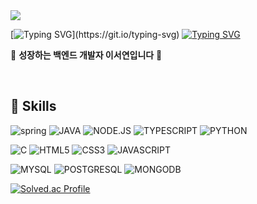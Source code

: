 

<img src="https://capsule-render.vercel.app/api?type=waving&color=B4DAC0&height=150&section=header" />


[![Typing SVG](https://readme-typing-svg.demolab.com?font=Press+Start+2P&size=16&duration=4000&pause=3000&color=0EB15D&random=false&width=750&lines=%E2%80%9CIn+theory%2C+theory+and+practice+are+the+same.)](https://git.io/typing-svg)
[![Typing SVG](https://readme-typing-svg.demolab.com?font=Press+Start+2P&size=16&duration=8000&pause=3000&color=0EB15D&random=false&width=750&lines=++In+practice%2C+they%E2%80%99re+not.%E2%80%9D)](https://git.io/typing-svg)

🌊 **성장하는 백엔드 개발자 이서연입니다**  🌊

<br/>

##  🧰 Skills

![spring](https://img.shields.io/badge/Spring-6DB33F?style=for-the-badge&logo=spring&logoColor=white)
![JAVA](https://img.shields.io/badge/Java-ED8B00?style=for-the-badge&logo=openjdk&logoColor=white)
![NODE.JS](https://img.shields.io/badge/Node.js-43853D?style=for-the-badge&logo=node.js&logoColor=white)
![TYPESCRIPT](https://img.shields.io/badge/TypeScript-007ACC?style=for-the-badge&logo=typescript&logoColor=white)
![PYTHON](https://img.shields.io/badge/Python-14354C?style=for-the-badge&logo=python&logoColor=white)

![C](	https://img.shields.io/badge/C-00599C?style=for-the-badge&logo=c&logoColor=white)
![HTML5](https://img.shields.io/badge/HTML5-E34F26?style=for-the-badge&logo=html5&logoColor=white)
![CSS3](https://img.shields.io/badge/CSS3-1572B6?style=for-the-badge&logo=css3&logoColor=whitee)
![JAVASCRIPT](https://img.shields.io/badge/JavaScript-F7DF1E?style=for-the-badge&logo=JavaScript&logoColor=white)

![MYSQL](https://img.shields.io/badge/MySQL-00000F?style=for-the-badge&logo=mysql&logoColor=white)
![POSTGRESQL](https://img.shields.io/badge/PostgreSQL-316192?style=for-the-badge&logo=postgresql&logoColor=white)
![MONGODB](https://img.shields.io/badge/MongoDB-4EA94B?style=for-the-badge&logo=mongodb&logoColor=white)

[![Solved.ac Profile](http://mazassumnida.wtf/api/generate_badge?boj=sylee6529)](https://solved.ac/yoon828990)<br/>



<!-- ## Projects -->
















